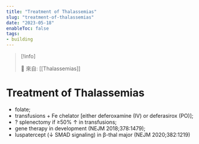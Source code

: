 ```yaml
---
title: "Treatment of Thalassemias"
slug: "treatment-of-thalassemias"
date: "2023-05-18"
enableToc: false
tags:
- building
---
```


> [!info]
>
> 🌱 來自: [[Thalassemias]]

# Treatment of Thalassemias

* folate; 
* transfusions + Fe chelator [either deferoxamine (IV) or deferasirox (PO)]; 
* ? splenectomy if ≥50% ↑ in transfusions; 
* gene therapy in development (NEJM 2018;378:1479); 
* luspatercept (↓ SMAD signaling) in β-thal major (NEJM 2020;382:1219)
